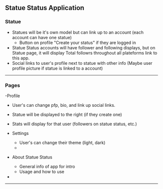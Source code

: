 ## Statue Status Application

### Statue

- Statues will be it's own model but can link up to an account (each account can have one statue) 
  - Button on profile "Create your status" if they are logged in
- Statue Status accounts will have follower and following displays, but on Statue page, it will display Total followrs throughout all plateforms link to this app.
- Social links to user's profile next to statue with other info (Maybe user profile picture if statue is linked to a account)

--------

### Pages

-Profile
  - User's can change pfp, bio, and link up social links.
  - Statue will be displayed to the right (if they create one)
  - Stats will display for that user (followers on statue status, etc.)

- Settings
  - User's can change their theme (light, dark)
  -

- About Statue Status
  - General info of app for intro
  - Usage and how to use

- 

--------

